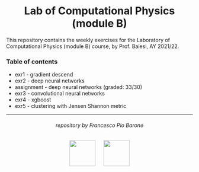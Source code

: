 <h1 align="center"> Lab of Computational Physics (module B) </h1>

This repository contains the weekly exercises for the Laboratory of Computational Physics (module B) course, by Prof. Baiesi, AY 2021/22.

### Table of contents

- exr1 - gradient descend
- exr2 - deep neural networks
- assignment - deep neural networks (graded: 33/30)
- exr3 - convolutional neural networks
- exr4 - xgboost
- exr5 - clustering with Jensen Shannon metric

***

<h6 align="center">repository by Francesco Pio Barone</h6>

<p align="center">
  <img src="https://user-images.githubusercontent.com/62724611/166108149-7629a341-bbca-4a3e-8195-67f469a0cc08.png" alt="" height="70"/>
  &emsp;
  <img src="https://user-images.githubusercontent.com/62724611/166108076-98afe0b7-802c-4970-a2d5-bbb997da759c.png" alt="" height="70"/>
</p>
